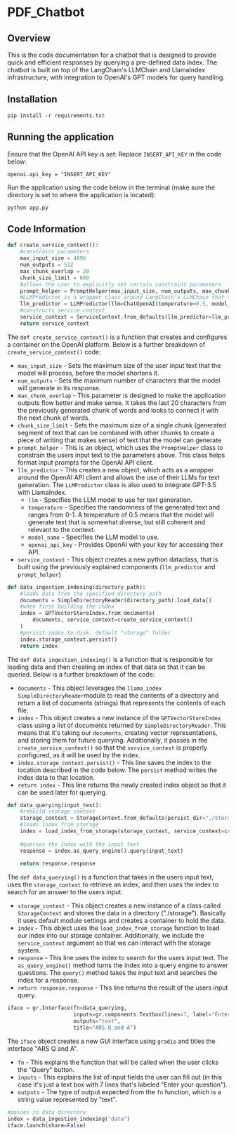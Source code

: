 # PDF_Chatbot

## Overview
This is the code documentation for a chatbot that is designed to provide quick and efficient responses by querying a pre-defined data index. The chatbot is built on top of the LangChain's LLMChain and LlamaIndex infrastructure, with integration to OpenAI's GPT models for query handling.

## Installation
`pip install -r requirements.txt`

## Running the application
Ensure that the OpenAI API key is set:
Replace `INSERT_API_KEY` in the code below:

`openai.api_key = "INSERT_API_KEY"`

Run the application using the code below in the terminal (make sure the directory is set to where the application is located):

`python app.py`

## Code Information
```python
def create_service_context():
    #constraint parameters
    max_input_size = 4096
    num_outputs = 512
    max_chunk_overlap = 20
    chunk_size_limit = 600
    #allows the user to explicitly set certain constraint parameters
    prompt_helper = PromptHelper(max_input_size, num_outputs, max_chunk_overlap, chunk_size_limit=chunk_size_limit)
    #LLMPredictor is a wrapper class around LangChain's LLMChain that allows easy integration into LlamaIndex
    llm_predictor = LLMPredictor(llm=ChatOpenAI(temperature=0.5, model_name="gpt-3.5-turbo", max_tokens=num_outputs, openai_api_key=openai.api_key))
    #constructs service_context
    service_context = ServiceContext.from_defaults(llm_predictor=llm_predictor, prompt_helper=prompt_helper)
    return service_context
```
The `def create_service_context()` is a function that creates and configures a container on the OpenAI platform. Below is a further breakdown of `create_service_context()` code:
- `max_input_size` - Sets the maximum size of the user input text that the model will process, before the model shortens it.
- `num_outputs` - Sets the maximum number of characters that the model will generate in its response.
- `max_chunk_overlap` - This parameter is designed to make the application outputs flow better and make sense. It takes the last 20 characters from the previously generated chunk of words and looks to connect it with the next chunk of words.
- `chunk_size_limit` - Sets the maximum size of a single chunk (generated segment of text that can be combined with other chunks to create a piece of writing that makes sense) of text that the model can generate
- `prompt_helper` - This is an object, which uses the `PromptHelper` class to constrain the users input text to the parameters above. This class helps format input prompts for the OpenAI API client.
- `llm_predictor` - This creates a new object, which acts as a wrapper around the OpenAI API client and allows the use of their LLMs for text generation. The `LLMPredictor` class is also used to integrate GPT-3.5 with LlamaIndex.
    - `llm` - Specifies the LLM model to use for text generation.
    - `temperature` - Specifies the randomness of the generated text and ranges from 0-1. A temperature of 0.5 means that the model will generate text that is somewhat diverse, but still coherent and relevant to the context.
    - `model_name` - Specifies the LLM model to use.
    - `openai_api_key` - Provides OpenAI with your key for accessing their API.
- `service_context` -  This object creates a new python dataclass, that is built using the previously explained components (`llm_predictor` and `prompt_helper`)


```python
def data_ingestion_indexing(directory_path):
    #loads data from the specified directory path
    documents = SimpleDirectoryReader(directory_path).load_data()
    #when first building the index
    index = GPTVectorStoreIndex.from_documents(
        documents, service_context=create_service_context()
    )
    #persist index to disk, default "storage" folder
    index.storage_context.persist()
    return index
```
The `def data_ingestion_indexing()` is a function that is responsible for loading data and then creating an index of that data so that it can be queried. Below is a further breakdown of the code:
- `documents` - This object leverages the `llama_index` `SimpleDirectoryReader`module to read the contents of a directory and return a list of documents (strings) that represents the contents of each file.
- `index` - This object creates a new instance of the `GPTVectorStoreIndex` class using a list of documents returned by `SimpleDirectoryReader`. This means that it's taking our `documents`, creating vector representations, and storing them for future querying. Additionally, it passes in the `create_service_context()` so that the `service_context` is properly configured, as it will be used by the index.
- `index.storage_context.persist()` - This line saves the index to the location described in the code below. The `persist` method writes the index data to that location.
- `return index` - This line returns the newly created index object so that it can be used later for querying.
```python
def data_querying(input_text):
    #rebuild storage context
    storage_context = StorageContext.from_defaults(persist_dir="./storage")
    #loads index from storage
    index = load_index_from_storage(storage_context, service_context=create_service_context())
    
    #queries the index with the input text
    response = index.as_query_engine().query(input_text)
    
    return response.response
```
The `def data_querying()` is a function that takes in the users input text, uses the `storage_context` to retrieve an index, and then uses the index to search for an answer to the users input.
- `storage_context` - This object creates a new instance of a class called `StorageContext` and stores the data in a directory ("./storage"). Basically it uses default module settings and creates a container to hold the data.
- `index` - This object uses the `load_index_from_storage` function to load our index into our storage container. Additionally, we include the `service_context` argument so that we can interact with the storage system.
- `response` - This line uses the index to search for the users input text. The `as_query_engine()` method turns the index into a query engine to answer questions. The `query()` method takes the input text and searches the index for a response.
- `return response.response` - This line returns the result of the users input query.

```python
iface = gr.Interface(fn=data_querying,
                     inputs=gr.components.Textbox(lines=7, label="Enter your question"),
                     outputs="text",
                     title="ARS Q and A")
```
The `iface` object creates a new GUI interface using `gradio` and titles the interface "ARS Q and A". 
- `fn` - This explains the function that will be called when the user clicks the "Query" button.
- `inputs` - This explains the list of input fields the user can fill out (in this case it's just a text box with 7 lines that's labeled "Enter your question").
- `outputs` - The type of output expected from the `fn` function, which is a string value represented by "text".

```python
#passes in data directory
index = data_ingestion_indexing("data")
iface.launch(share=False)
```
